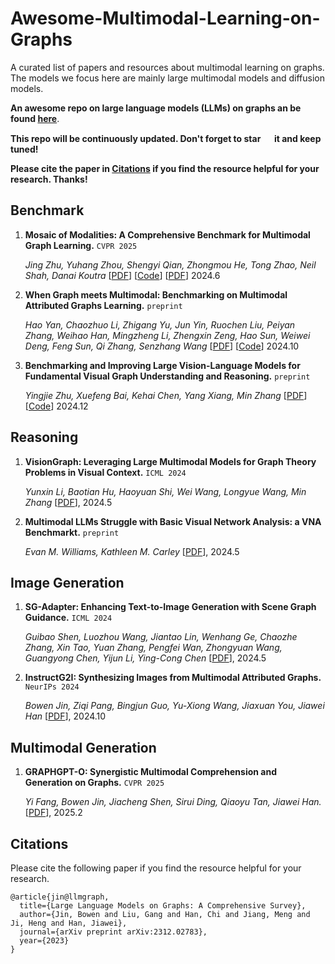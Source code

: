 # Awesome-Multimodal-Learning-on-Graphs

A curated list of papers and resources about multimodal learning on graphs. The models we focus here are mainly large multimodal models and diffusion models.

**An awesome repo on large language models (LLMs) on graphs an be found [here](https://github.com/PeterGriffinJin/Awesome-Language-Model-on-Graphs)**.

**This repo will be continuously updated. Don't forget to star <img src="./fig/star.svg" width="15" height="15" /> it and keep tuned!**

**Please cite the paper in [Citations](#citations) if you find the resource helpful for your research. Thanks!**

## Benchmark
1. **Mosaic of Modalities: A Comprehensive Benchmark for Multimodal Graph Learning.** `CVPR 2025`

    *Jing Zhu, Yuhang Zhou, Shengyi Qian, Zhongmou He, Tong Zhao, Neil Shah, Danai Koutra* [[PDF](https://arxiv.org/abs/2406.16321)] [[Code](https://github.com/mm-graph-benchmark/mm-graph-benchmark)] [[PDF](https://huggingface.co/datasets/mm-graph-org/mm-graph)] 2024.6

2. **When Graph meets Multimodal: Benchmarking on Multimodal Attributed Graphs Learning.** `preprint`

    *Hao Yan, Chaozhuo Li, Zhigang Yu, Jun Yin, Ruochen Liu, Peiyan Zhang, Weihao Han, Mingzheng Li, Zhengxin Zeng, Hao Sun, Weiwei Deng, Feng Sun, Qi Zhang, Senzhang Wang* [[PDF](https://arxiv.org/abs/2410.09132)] [[Code](https://github.com/sktsherlock/ATG)] 2024.10

3. **Benchmarking and Improving Large Vision-Language Models for Fundamental Visual Graph Understanding and Reasoning.** `preprint`

    *Yingjie Zhu, Xuefeng Bai, Kehai Chen, Yang Xiang, Min Zhang* [[PDF](https://arxiv.org/abs/2412.13540)] [[Code](https://github.com/AAAndy-Zhu/VGCure)] 2024.12


## Reasoning
1. **VisionGraph: Leveraging Large Multimodal Models for Graph Theory Problems in Visual Context.** `ICML 2024`

    *Yunxin Li, Baotian Hu, Haoyuan Shi, Wei Wang, Longyue Wang, Min Zhang* [[PDF](https://arxiv.org/abs/2405.04950)], 2024.5

2. **Multimodal LLMs Struggle with Basic Visual Network Analysis: a VNA Benchmarkt.** `preprint`

    *Evan M. Williams, Kathleen M. Carley* [[PDF](https://arxiv.org/abs/2405.06634)], 2024.5

## Image Generation
1. **SG-Adapter: Enhancing Text-to-Image Generation with Scene Graph Guidance.** `ICML 2024`

    *Guibao Shen, Luozhou Wang, Jiantao Lin, Wenhang Ge, Chaozhe Zhang, Xin Tao, Yuan Zhang, Pengfei Wan, Zhongyuan Wang, Guangyong Chen, Yijun Li, Ying-Cong Chen* [[PDF](https://arxiv.org/abs/2405.15321)], 2024.5

2. **InstructG2I: Synthesizing Images from Multimodal Attributed Graphs.** `NeurIPs 2024`

    *Bowen Jin, Ziqi Pang, Bingjun Guo, Yu-Xiong Wang, Jiaxuan You, Jiawei Han* [[PDF](https://arxiv.org/abs/2410.07157)], 2024.10

## Multimodal Generation
1. **GRAPHGPT-O: Synergistic Multimodal Comprehension and Generation on Graphs.** `CVPR 2025`

    *Yi Fang, Bowen Jin, Jiacheng Shen, Sirui Ding, Qiaoyu Tan, Jiawei Han.* [[PDF](https://arxiv.org/abs/2502.11925)], 2025.2


## Citations

Please cite the following paper if you find the resource helpful for your research.
```
@article{jin@llmgraph,
  title={Large Language Models on Graphs: A Comprehensive Survey},
  author={Jin, Bowen and Liu, Gang and Han, Chi and Jiang, Meng and Ji, Heng and Han, Jiawei},
  journal={arXiv preprint arXiv:2312.02783},
  year={2023}
}
```